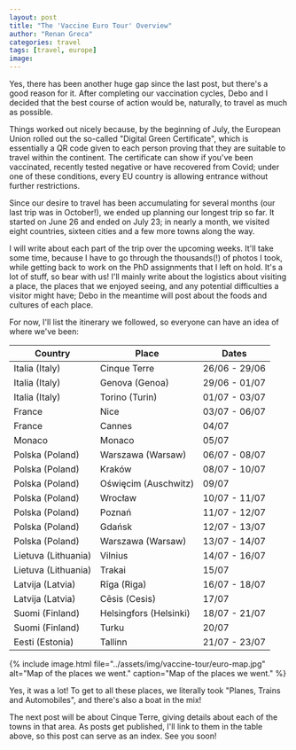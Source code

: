 ```yaml
---
layout: post
title: "The 'Vaccine Euro Tour' Overview"
author: "Renan Greca"
categories: travel
tags: [travel, europe]
image: 
---
```


Yes, there has been another huge gap since the last post, but there's a good reason for it. 
After completing our vaccination cycles, Debo and I decided that the best course of action would be, naturally, to travel as much as possible.

Things worked out nicely because, by the beginning of July, the European Union rolled out the so-called "Digital Green Certificate", which is essentially a QR code given to each person proving that they are suitable to travel within the continent.
The certificate can show if you've been vaccinated, recently tested negative or have recovered from Covid; under one of these conditions, every EU country is allowing entrance without further restrictions.

Since our desire to travel has been accumulating for several months (our last trip was in October!), we ended up planning our longest trip so far. It started on June 26 and ended on July 23; in nearly a month, we visited eight countries, sixteen cities and a few more towns along the way.

I will write about each part of the trip over the upcoming weeks.
It'll take some time, because I have to go through the thousands(!) of photos I took, while getting back to work on the PhD assignments that I left on hold.
It's a lot of stuff, so bear with us!
I'll mainly write about the logistics about visiting a place, the places that we enjoyed seeing, and any potential difficulties a visitor might have; Debo in the meantime will post about the foods and cultures of each place.

For now, I'll list the itinerary we followed, so everyone can have an idea of where we've been:

Country | Place | Dates
--- | --- | ---
Italia (Italy) | Cinque Terre | 26/06 - 29/06
Italia (Italy) | Genova (Genoa) | 29/06 - 01/07
Italia (Italy) | Torino (Turin) | 01/07 - 03/07
France | Nice | 03/07 - 06/07
France | Cannes | 04/07
Monaco | Monaco | 05/07
Polska (Poland) | Warszawa (Warsaw) | 06/07 - 08/07
Polska (Poland) | Kraków | 08/07 - 10/07
Polska (Poland) | Oświęcim (Auschwitz) | 09/07
Polska (Poland) | Wrocław | 10/07 - 11/07
Polska (Poland) | Poznań | 11/07 - 12/07
Polska (Poland) | Gdańsk | 12/07 - 13/07
Polska (Poland) | Warszawa (Warsaw) | 13/07 - 14/07
Lietuva (Lithuania) | Vilnius | 14/07 - 16/07
Lietuva (Lithuania) | Trakai | 15/07
Latvija (Latvia) | Rīga (Riga) | 16/07 - 18/07
Latvija (Latvia) | Cēsis (Cesis) | 17/07
Suomi (Finland) | Helsingfors (Helsinki) | 18/07 - 21/07
Suomi (Finland) | Turku | 20/07
Eesti (Estonia) | Tallinn | 21/07 - 23/07

{% 
include image.html 
file="../assets/img/vaccine-tour/euro-map.jpg" 
alt="Map of the places we went." 
caption="Map of the places we went." 
%}

Yes, it was a lot! To get to all these places, we literally took "Planes, Trains and Automobiles", and there's also a boat in the mix!

The next post will be about Cinque Terre, giving details about each of the towns in that area.
As posts get published, I'll link to them in the table above, so this post can serve as an index.
See you soon!